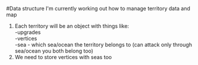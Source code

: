 #Data structure
I'm currently working out how to manage territory data and map  

1) Each territory will be an object with things like:  
-upgrades  
-vertices  
-sea - which sea/ocean the territory belongs to (can attack only through sea/ocean you both belong too)
2) We need to store vertices with seas too
